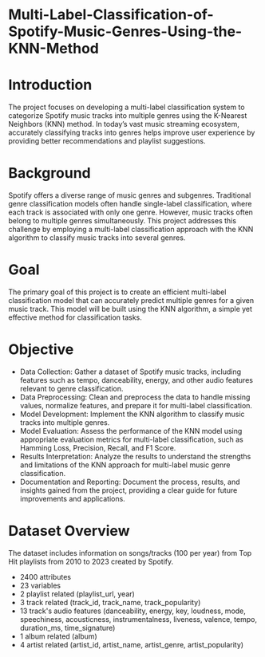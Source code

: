 # Multi-Label-Classification-of-Spotify-Music-Genres-Using-the-KNN-Method

# Introduction
The project focuses on developing a multi-label classification system to categorize Spotify music tracks into multiple genres using the K-Nearest Neighbors (KNN) method. In today’s vast music streaming ecosystem, accurately classifying tracks into genres helps improve user experience by providing better recommendations and playlist suggestions.

# Background
Spotify offers a diverse range of music genres and subgenres. Traditional genre classification models often handle single-label classification, where each track is associated with only one genre. However, music tracks often belong to multiple genres simultaneously. This project addresses this challenge by employing a multi-label classification approach with the KNN algorithm to classify music tracks into several genres.

# Goal
The primary goal of this project is to create an efficient multi-label classification model that can accurately predict multiple genres for a given music track. This model will be built using the KNN algorithm, a simple yet effective method for classification tasks.

# Objective
- Data Collection: Gather a dataset of Spotify music tracks, including features such as tempo, danceability, energy, and other audio features relevant to genre classification.
- Data Preprocessing: Clean and preprocess the data to handle missing values, normalize features, and prepare it for multi-label classification.
- Model Development: Implement the KNN algorithm to classify music tracks into multiple genres.
- Model Evaluation: Assess the performance of the KNN model using appropriate evaluation metrics for multi-label classification, such as Hamming Loss, Precision, Recall, and F1 Score.
- Results Interpretation: Analyze the results to understand the strengths and limitations of the KNN approach for multi-label music genre classification.
- Documentation and Reporting: Document the process, results, and insights gained from the project, providing a clear guide for future improvements and applications.

# Dataset Overview

The dataset includes information on songs/tracks (100 per year) from Top Hit playlists from 2010 to 2023 created by Spotify.

- 2400 attributes
- 23 variables
- 2 playlist related (playlist_url, year)
- 3 track related (track_id, track_name, track_popularity)
- 13 track's audio features (danceability, energy, key, loudness, mode, speechiness, acousticness, instrumentalness, liveness, valence, tempo, duration_ms, time_signature)
- 1 album related (album)
- 4 artist related (artist_id, artist_name, artist_genre, artist_popularity)
